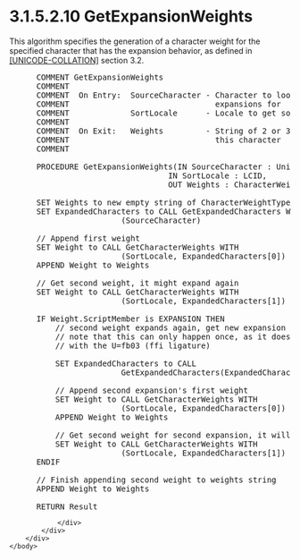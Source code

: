 <html dir="LTR" xmlns:mshelp="http://msdn.microsoft.com/mshelp" xmlns:ddue="http://ddue.schemas.microsoft.com/authoring/2003/5" xmlns:xlink="http://www.w3.org/1999/xlink" xmlns:tool="http://www.microsoft.com/tooltip">
    <head>
        <meta http-equiv="Content-Type" content="text/html; CHARSET=utf-8"></meta>
        <meta name="save" content="history"></meta>
        <title>3.1.5.2.10 GetExpansionWeights</title>
        <xml>
            <mshelp:toctitle title="3.1.5.2.10 GetExpansionWeights"></mshelp:toctitle>
            <mshelp:rltitle title="[MS-UCODEREF]: GetExpansionWeights"></mshelp:rltitle>
            <mshelp:keyword index="A" term="75f0a3ac-8e22-4b90-8b1f-5ee8023d39c0"></mshelp:keyword>
            <mshelp:attr name="DCSext.ContentType" value="open specification"></mshelp:attr>
            <mshelp:attr name="AssetID" value="75f0a3ac-8e22-4b90-8b1f-5ee8023d39c0"></mshelp:attr>
            <mshelp:attr name="TopicType" value="kbRef"></mshelp:attr>
            <mshelp:attr name="DCSext.Title" value="[MS-UCODEREF]: GetExpansionWeights" />
        </xml>
    </head>
    <body>
        <div id="header">
            <h1 class="heading">3.1.5.2.10 GetExpansionWeights</h1>
        </div>
        <div id="mainSection">
            <div id="mainBody">
                <div id="allHistory" class="saveHistory"></div>
                <div id="sectionSection0" class="section" name="collapseableSection">
                    

<p>This algorithm specifies the generation of a character
weight for the specified character that has the expansion behavior, as defined
in <a href="https://go.microsoft.com/fwlink/?LinkId=150868">[UNICODE-COLLATION]</a>
section 3.2.</p>

<dl>
<dd>
<div><pre> COMMENT GetExpansionWeights
 COMMENT
 COMMENT  On Entry:  SourceCharacter - Character to look up
 COMMENT                               expansions for
 COMMENT             SortLocale      - Locale to get sort weights for
 COMMENT
 COMMENT  On Exit:   Weights         - String of 2 or 3 weights for
 COMMENT                               this character
 COMMENT
  
 PROCEDURE GetExpansionWeights(IN SourceCharacter : Unicode Character,
                             IN SortLocale : LCID,
                             OUT Weights : CharacterWeightType String)
  
 SET Weights to new empty string of CharacterWeightType
 SET ExpandedCharacters to CALL GetExpandedCharacters WITH
                   (SourceCharacter)
  
 // Append first weight
 SET Weight to CALL GetCharacterWeights WITH
                   (SortLocale, ExpandedCharacters[0])
 APPEND Weight to Weights
  
 // Get second weight, it might expand again
 SET Weight to CALL GetCharacterWeights WITH
                   (SortLocale, ExpandedCharacters[1])
  
 IF Weight.ScriptMember is EXPANSION THEN
     // second weight expands again, get new expansion
     // note that this can only happen once, as it does
     // with the U=fb03 (ffi ligature)
  
     SET ExpandedCharacters to CALL
                   GetExpandedCharacters(ExpandedCharacters[1])
  
     // Append second expansion's first weight
     SET Weight to CALL GetCharacterWeights WITH
                   (SortLocale, ExpandedCharacters[0])
     APPEND Weight to Weights
  
     // Get second weight for second expansion, it will not expand again
     SET Weight to CALL GetCharacterWeights WITH
                   (SortLocale, ExpandedCharacters[1])
 ENDIF
  
 // Finish appending second weight to weights string
 APPEND Weight to Weights
  
 RETURN Result
</pre></div>
</dd></dl>


                </div>
            </div>
        </div>
    </body>
</html>